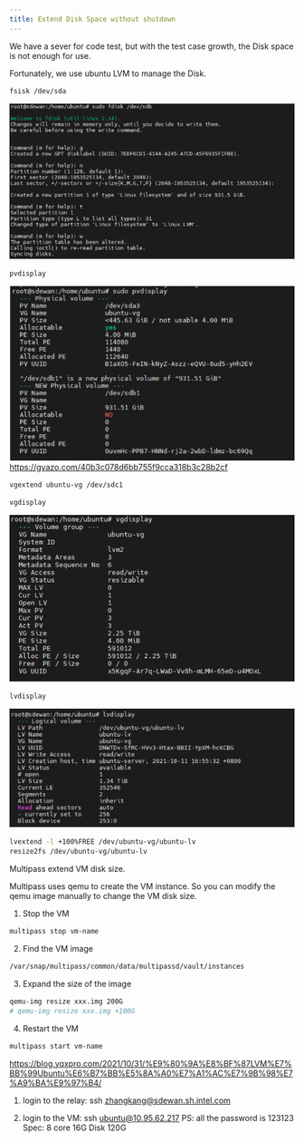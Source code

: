 ```yaml
---
title: Extend Disk Space without shutdown
---
```




We have a sever for code test, but with the test case growth, the Disk space is not enough for use.

Fortunately, we use ubuntu LVM to manage the Disk.



```sh
fsisk /dev/sda
```

![img](linux-ubuntu-lvm/5acfeacdb00f84d4949af3198c52c2dd.png)




```sh
pvdisplay
```

![img](linux-ubuntu-lvm/40b3c078d6bb755f9cca318b3c28b2cf.png)
https://gyazo.com/40b3c078d6bb755f9cca318b3c28b2cf



```sh
vgextend ubuntu-vg /dev/sdc1
```



```sh
vgdisplay
```

![img](linux-ubuntu-lvm/385996cdb1455fb05f0e1a8442cc381d.png)

```sh
lvdisplay
```

![img](linux-ubuntu-lvm/7e93c0273012ec84341f80ac86b5c434.png)

```sh
lvextend -l +100%FREE /dev/ubuntu-vg/ubuntu-lv
resize2fs /dev/ubuntu-vg/ubuntu-lv
```







Multipass extend VM disk size.

Multipass uses qemu to create the VM instance. So you can modify the qemu image manually to change the VM disk size.

1. Stop the VM

```sh
multipass stop vm-name
```

2. Find the VM image 

```sh
/var/snap/multipass/common/data/multipassd/vault/instances
```

3. Expand the size of the image

```sh
qemu-img resize xxx.img 200G
# qemu-img resize xxx.img +100G
```

4. Restart the VM

```sh
multipass start vm-name
```



https://blog.yqxpro.com/2021/10/31/%E9%80%9A%E8%BF%87LVM%E7%BB%99Ubuntu%E6%B7%BB%E5%8A%A0%E7%A1%AC%E7%9B%98%E7%A9%BA%E9%97%B4/









1. login to the relay: ssh zhangkang@sdewan.sh.intel.com

2. login to the VM: ssh ubuntu@10.95.62.217
   PS: all the password is 123123
   Spec: 8 core 16G Disk 120G